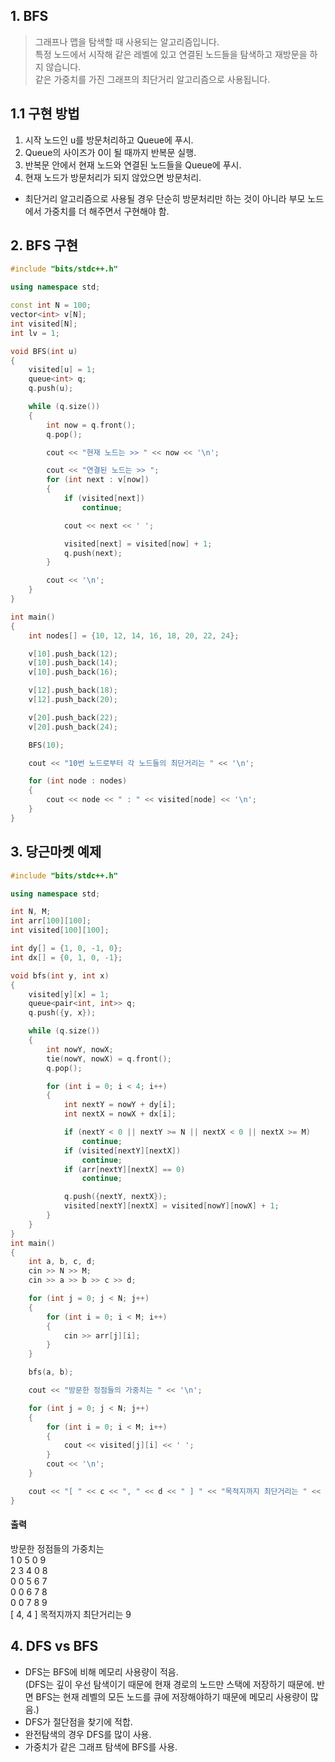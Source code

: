 ## 1. BFS
> 그래프나 맵을 탐색할 때 사용되는 알고리즘입니다.   
특정 노드에서 시작해 같은 레벨에 있고 연결된 노드들을 탐색하고 재방문을 하지 않습니다.   
같은 가중치를 가진 그래프의 최단거리 알고리즘으로 사용됩니다.

## 1.1 구현 방법
1. 시작 노드인 u를 방문처리하고 Queue에 푸시.
2. Queue의 사이즈가 0이 될 때까지 반복문 실행.
3. 반복문 안에서 현재 노드와 연결된 노드들을 Queue에 푸시.
4. 현재 노드가 방문처리가 되지 않았으면 방문처리.

- 최단거리 알고리즘으로 사용될 경우 단순히 방문처리만 하는 것이 아니라 부모 노드에서 가중치를 더 해주면서 구현해야 함.

## 2. BFS 구현
```c++
#include "bits/stdc++.h"

using namespace std;

const int N = 100;
vector<int> v[N];
int visited[N];
int lv = 1;

void BFS(int u)
{
    visited[u] = 1;
    queue<int> q;
    q.push(u);

    while (q.size())
    {
        int now = q.front();
        q.pop();

        cout << "현재 노드는 >> " << now << '\n';

        cout << "연결된 노드는 >> ";
        for (int next : v[now])
        {
            if (visited[next])
                continue;

            cout << next << ' ';

            visited[next] = visited[now] + 1;
            q.push(next);
        }

        cout << '\n';
    }
}

int main()
{
    int nodes[] = {10, 12, 14, 16, 18, 20, 22, 24};

    v[10].push_back(12);
    v[10].push_back(14);
    v[10].push_back(16);

    v[12].push_back(18);
    v[12].push_back(20);

    v[20].push_back(22);
    v[20].push_back(24);

    BFS(10);

    cout << "10번 노드로부터 각 노드들의 최단거리는 " << '\n';

    for (int node : nodes)
    {
        cout << node << " : " << visited[node] << '\n';
    }
}
```   

## 3. 당근마켓 예제
```c++
#include "bits/stdc++.h"

using namespace std;

int N, M;
int arr[100][100];
int visited[100][100];

int dy[] = {1, 0, -1, 0};
int dx[] = {0, 1, 0, -1};

void bfs(int y, int x)
{
    visited[y][x] = 1;
    queue<pair<int, int>> q;
    q.push({y, x});

    while (q.size())
    {
        int nowY, nowX;
        tie(nowY, nowX) = q.front();
        q.pop();

        for (int i = 0; i < 4; i++)
        {
            int nextY = nowY + dy[i];
            int nextX = nowX + dx[i];

            if (nextY < 0 || nextY >= N || nextX < 0 || nextX >= M)
                continue;
            if (visited[nextY][nextX])
                continue;
            if (arr[nextY][nextX] == 0)
                continue;

            q.push({nextY, nextX});
            visited[nextY][nextX] = visited[nowY][nowX] + 1;
        }
    }
}
int main()
{
    int a, b, c, d;
    cin >> N >> M;
    cin >> a >> b >> c >> d;

    for (int j = 0; j < N; j++)
    {
        for (int i = 0; i < M; i++)
        {
            cin >> arr[j][i];
        }
    }

    bfs(a, b);

    cout << "방문한 정점들의 가중치는 " << '\n';

    for (int j = 0; j < N; j++)
    {
        for (int i = 0; i < M; i++)
        {
            cout << visited[j][i] << ' ';
        }
        cout << '\n';
    }

    cout << "[ " << c << ", " << d << " ] " << "목적지까지 최단거리는 " << visited[c][d];
}
```
#### 출력
방문한 정점들의 가중치는   
1 0 5 0 9   
2 3 4 0 8   
0 0 5 6 7  
0 0 6 7 8  
0 0 7 8 9  
[ 4, 4 ] 목적지까지 최단거리는 9  

## 4. DFS vs BFS
- DFS는 BFS에 비해 메모리 사용량이 적음.  
(DFS는 깊이 우선 탐색이기 때문에 현재 경로의 노드만 스택에 저장하기 때문에. 반면 BFS는 현재 레벨의 모든 노드를 큐에 저장해야하기 때문에 메모리 사용량이 많음.)
- DFS가 절단점을 찾기에 적합.
- 완전탐색의 경우 DFS를 많이 사용.
- 가중치가 같은 그래프 탐색에 BFS를 사용.